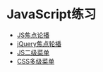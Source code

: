 # JavaScript练习

- [JS焦点论播](https://ashayx.github.io/JavaScript-demo/JavaScript%E7%BB%83%E6%89%8B%E9%A1%B9%E7%9B%AE/JS%E7%84%A6%E7%82%B9%E8%BD%AE%E6%92%AD.html)
- [jQuery焦点轮播](https://ashayx.github.io/JavaScript-demo/JavaScript练手项目/jQuery焦点轮播.html)
- [JS二级菜单](https://ashayx.github.io/JavaScript-demo/JavaScript%E7%BB%83%E6%89%8B%E9%A1%B9%E7%9B%AE/JS%E5%A4%9A%E7%BA%A7%E8%8F%9C%E5%8D%95.html)
- [CSS多级菜单](https://ashayx.github.io/JavaScript-demo/JavaScript练手项目/CSS多级菜单.html)
